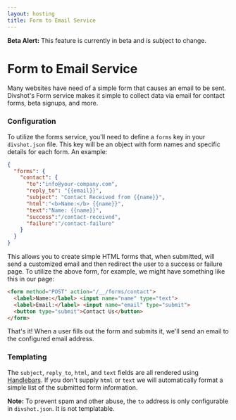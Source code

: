 ```yaml
---
layout: hosting
title: Form to Email Service
---
```


<div class="alert alert-warning"><b>Beta Alert:</b> This feature is currently in beta and is subject to change.</div>

# Form to Email Service

<p class="lead">Many websites have need of a simple form that causes an email
to be sent. Divshot's Form service makes it simple to collect data via email
for contact forms, beta signups, and more.</p>

### Configuration

To utilize the forms service, you'll need to define a `forms` key in your `divshot.json`
file. This key will be an object with form names and specific details for each form.
An example:

```json
{
  "forms": {
    "contact": {
      "to":"info@your-company.com",
      "reply_to": "{{email}}",
      "subject": "Contact Received from {{name}}",
      "html":"<b>Name:</b> {{name}}",
      "text":"Name: {{name}}",
      "success":"/contact-received",
      "failure":"/contact-failure"
    }
  }
}
```

This allows you to create simple HTML forms that, when submitted, will
send a customized email and then redirect the user to a success or failure
page. To utilize the above form, for example, we might have something like
this in our page:

```html
<form method="POST" action="/__/forms/contact">
  <label>Name:</label> <input name="name" type="text">
  <label>Email:</label> <input name="email" type="submit">
  <button type="submit">Contact Us</button>
</form>
```

That's it! When a user fills out the form and submits it, we'll send an
email to the configured email address.

### Templating

The `subject`, `reply_to`, `html`, and `text` fields are all rendered
using [Handlebars](http://handlebarsjs.com/). If you don't supply
`html` or `text` we will automatically format a simple list of the
submitted form information.

**Note:** To prevent spam and other abuse, the `to` address is only
configurable in `divshot.json`. It is not templatable.